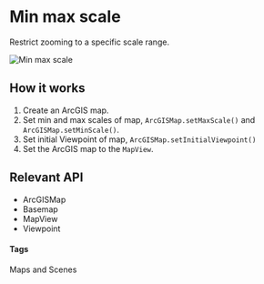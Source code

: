 # Min max scale

Restrict zooming to a specific scale range.

![Min max scale](min-max-scale.png)

## How it works

1. Create an ArcGIS map.
1. Set min and max scales of map, `ArcGISMap.setMaxScale()` and `ArcGISMap.setMinScale()`.
1. Set initial Viewpoint of map, `ArcGISMap.setInitialViewpoint()`
1. Set the ArcGIS map to the `MapView`.

## Relevant API

* ArcGISMap
* Basemap
* MapView
* Viewpoint

#### Tags

Maps and Scenes